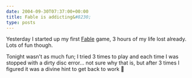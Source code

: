 ```yaml
---
date: 2004-09-30T07:37:00+00:00
title: Fable is addicting&#8230;
type: posts
---
```

Yesterday I started up my first [Fable](http://www.xbox.com/fable) game, 3 hours of my life lost already. Lots of fun though.

Tonight wasn't as much fun; I tried 3 times to play and each time I was stopped with a dirty disc error... not sure why that is, but after 3 times I figured it was a divine hint to get back to work 🙂
